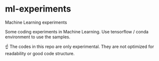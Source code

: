 # ml-experiments
Machine Learning experiments

Some coding experiments in Machine Learning.
Use tensorflow / conda environment to use the samples.

 :point_up: The codes in this repo are only experimental. They are not optimized for readability or good code structure.
 